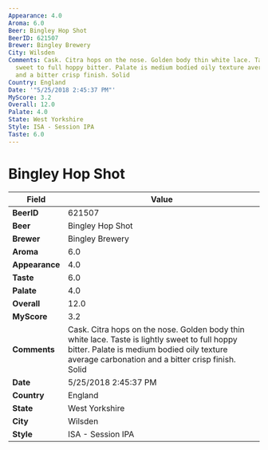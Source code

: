 ```yaml
---
Appearance: 4.0
Aroma: 6.0
Beer: Bingley Hop Shot
BeerID: 621507
Brewer: Bingley Brewery
City: Wilsden
Comments: Cask. Citra hops on the nose. Golden body thin white lace. Taste is lightly
  sweet to full hoppy bitter. Palate is medium bodied oily texture average carbonation
  and a bitter crisp finish. Solid
Country: England
Date: '"5/25/2018 2:45:37 PM"'
MyScore: 3.2
Overall: 12.0
Palate: 4.0
State: West Yorkshire
Style: ISA - Session IPA
Taste: 6.0
---
```


# Bingley Hop Shot

| Field         | Value |
|---------------|-------|
| **BeerID** | 621507 |
| **Beer** | Bingley Hop Shot |
| **Brewer** | Bingley Brewery |
| **Aroma** | 6.0 |
| **Appearance** | 4.0 |
| **Taste** | 6.0 |
| **Palate** | 4.0 |
| **Overall** | 12.0 |
| **MyScore** | 3.2 |
| **Comments** | Cask. Citra hops on the nose. Golden body thin white lace. Taste is lightly sweet to full hoppy bitter. Palate is medium bodied oily texture average carbonation and a bitter crisp finish. Solid |
| **Date** | 5/25/2018 2:45:37 PM |
| **Country** | England |
| **State** | West Yorkshire |
| **City** | Wilsden |
| **Style** | ISA - Session IPA |
